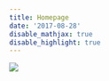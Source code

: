 ```yaml
---
title: Homepage
date: '2017-08-28'
disable_mathjax: true
disable_highlight: true
---
```


<div id="widerimg">
    <img src="/img/chinatown_portrait.png">
</div>